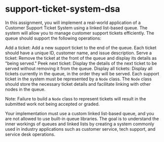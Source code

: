 # support-ticket-system-dsa
In this assignment, you will implement a real-world application of a Customer Support Ticket System using a linked list-based queue. The system will allow you to manage customer support tickets efficiently. The queue should support the following operations:

Add a ticket: Add a new support ticket to the end of the queue. Each ticket should have a unique ID, customer name, and issue description.
Serve a ticket: Remove the ticket at the front of the queue and display its details as "being served."
Peek next ticket: Display the details of the next ticket to be served without removing it from the queue.
Display all tickets: Display all tickets currently in the queue, in the order they will be served.
Each support ticket in the system must be represented by a `Node` class. The `Node` class should store the necessary ticket details and facilitate linking with other nodes in the queue.

Note: Failure to build a `Node` class to represent tickets will result in the submitted work not being accepted or graded.

Your implementation must use a custom linked list-based queue, and you are not allowed to use built-in queue libraries. The goal is to understand the inner workings of queues and linked lists by creating a system commonly used in industry applications such as customer service, tech support, and service desk operations.
